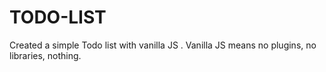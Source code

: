 # TODO-LIST

Created a simple Todo list with vanilla JS . Vanilla JS means no plugins, no libraries, nothing.
